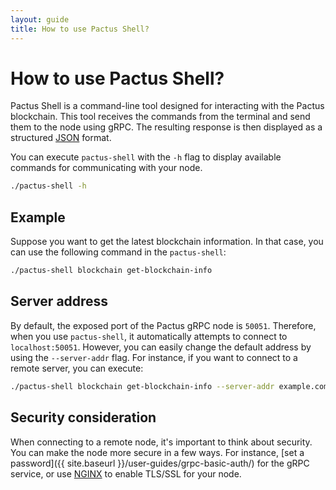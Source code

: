 ```yaml
---
layout: guide
title: How to use Pactus Shell?
---
```


# How to use Pactus Shell?

Pactus Shell is a command-line tool designed for interacting with the Pactus blockchain.
This tool receives the commands from the terminal and send them to the node using gRPC.
The resulting response is then displayed as a structured [JSON](https://www.json.org) format.

You can execute `pactus-shell` with the `-h` flag to display available commands for communicating with your node.

```bash
./pactus-shell -h
```

## Example

Suppose you want to get the latest blockchain information.
In that case, you can use the following command in the `pactus-shell`:

```bash
./pactus-shell blockchain get-blockchain-info
```

## Server address

By default, the exposed port of the Pactus gRPC node is `50051`.
Therefore, when you use `pactus-shell`, it automatically attempts to connect to `localhost:50051`.
However, you can easily change the default address by using the `--server-addr` flag.
For instance, if you want to connect to a remote server, you can execute:

```bash
./pactus-shell blockchain get-blockchain-info --server-addr example.com:50051
```

## Security consideration

When connecting to a remote node, it's important to think about security.
You can make the node more secure in a few ways.
For instance, [set a password]({{ site.baseurl }}/user-guides/grpc-basic-auth/) for the gRPC service,
or use [NGINX](https://www.nginx.com/blog/nginx-1-13-10-grpc/) to enable TLS/SSL for your node.
